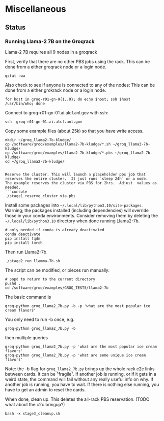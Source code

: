 # Miscellaneous

## Status

### Running Llama-2 7B on the Groqrack

Llama-2 7B requires all 9 nodes in a groqrack

First, verify that there are no other PBS jobs using the rack. This can be done from a either groqrack node or a login node.
```console
qstat -wa
```
Also check to see if anyone is connected to any of the nodes: This can be done from a either grokrack node or a login node.
```console
for host in groq-r01-gn-0{1..9}; do echo $host; ssh $host /usr/bin/who; done
```

Connect to groq-r01-gn-01.ai.alcf.anl.gov with ssh:
```console
ssh  groq-r01-gn-01.ai.alcf.anl.gov
```

Copy some example files (about 25k) so that you have write access.
```console
mkdir ~/groq_llama2-7b-kludge/
cp /software/groq/examples/llama2-7b-kludge/*.sh ~/groq_llama2-7b-kludge/
cp /software/groq/examples/llama2-7b-kludge/*.pbs ~/groq_llama2-7b-kludge/
cd ~/groq_llama2-7b-kludge/


Reserve the cluster. This will launch a placeholder pbs job that reserves the entire cluster.  It just runs `sleep 24h` on a node.   The example reserves the cluster via PBS for 2hrs.  Adjust  values as needed.
```console
./stage1_reserve_cluster_via.pbs
```

Install some packages into `~/.local/lib/python3.10/site-packages`.
Warning; the packages installed (including dependencies) will override those in your conda environments. Consider removing them by deleting the `~/.local/lib/python3.10` directory when done running Llama2-7b. 

```console
# only needed if conda is already deactivated
conda deactivate
pip install tqdm
pip install torch
```

Then run Llama2-7b. 
```console
./stage2_run_llamma-7b.sh
```
The script can be modified, or pieces run manually:
```console
# popd to return to the current directory
pushd .
cd /software/groq/examples/GROQ_TESTS/llama2-7b
```

The basic command is 
```console
groq-python groq_llama2_7b.py -b -p 'what are the most popular ice cream flavors'
```
You only need to run -b once, e.g.
```console
groq-python groq_llama2_7b.py -b
```
then multiple queries
```console
groq-python groq_llama2_7b.py -p 'what are the most popular ice cream flavors'
groq-python groq_llama2_7b.py -p 'what are some unique ice cream flavors'
```
Note: the -b flag for `groq_llama2_7b.py` brings up the whole rack c2c links between cards.  It can be "fragile".  If another job is running, or if it gets in a weird state, the command will fail without any really useful info on why.  If another job is running, you have to wait.  If there is nothing else running, you have to get an admin to reset the cards.

When done, clean up. This deletes the all-rack PBS reservation. (TODO what about the c2c bringup?)
```console
bash -x stage3_cleanup.sh
```

